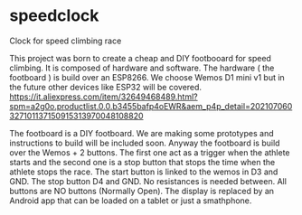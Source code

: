 # speedclock
Clock for speed climbing race

This project was born to create a cheap and DIY footbooard for speed climbing. It is composed of hardware and software. The hardware ( the footboard ) is build over an ESP8266.
We choose Wemos D1 mini v1 but in the future other devices like ESP32 will be covered.
https://it.aliexpress.com/item/32649468489.html?spm=a2g0o.productlist.0.0.b3455bafp4oEWR&aem_p4p_detail=202107060327101137150915313970048108820

The footboard is a DIY footboard. We are making some prototypes and instructions to build will be included soon.
Anyway the footboard is build over the Wemos + 2 buttons. The first one act as a trigger when the athlete starts and the second one is a stop button that stops the time when the athlete stops the race. The start button is linked to the wemos in D3 and GND. The stop button D4 and GND. No resistances is needed between. All buttons are NO buttons (Normally Open). The display is replaced by an Android app that can be loaded on a tablet or just a smathphone.
